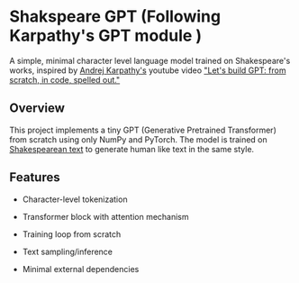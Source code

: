 
# Shakspeare GPT (Following Karpathy's GPT module )
A simple, minimal character level language model trained on Shakespeare's works, inspired by [Andrej Karpathy's](https://github.com/karpathy) youtube video ["Let's build GPT: from scratch, in code, spelled out."](https://youtu.be/kCc8FmEb1nY?si=jsH0b1V7lZXlUtiG)

## Overview
This project implements a tiny GPT (Generative Pretrained Transformer) from scratch using only NumPy and PyTorch. The model is trained on [Shakespearean text](https://raw.githubusercontent.com/karpathy/char-rnn/master/data/tinyshakespeare/input.txt) to generate human like text in the same style.

## Features
- Character-level tokenization

- Transformer block with attention mechanism

- Training loop from scratch

- Text sampling/inference

- Minimal external dependencies
